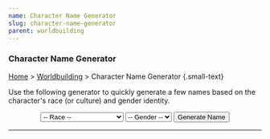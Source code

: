 ```yaml
---
name: Character Name Generator
slug: character-name-generator
parent: worldbuilding
---
```

### Character Name Generator</h3>
[Home](home) > [Worldbuilding](worldbuilding) > Character Name Generator {.small-text}

<p>Use the following generator to quickly generate a few names based on the character's race (or culture) and gender identity.</p>

<div style="margin-bottom:15px; text-align:center;">
    <select id="selectRace">
        <option value="">-- Race --</option>
        <option value="Dragonborn">Dragonborn</option>
        <option value="Dwarf">Dwarf</option>
        <option value="Elf">Elf</option>
        <option value="Gnome">Gnome</option>
        <option value="Halfling">Halfling</option>
        <option value="HumanArabic">Human (Arabic)</option>
        <option value="HumanCeltic">Human (Celtic)</option>
        <option value="HumanChinese">Human (Chinese)</option>
        <option value="HumanEgyptian">Human (Egyptian)</option>
        <option value="HumanEnglish">Human (English)</option>
        <option value="HumanFrench">Human (French)</option>
        <option value="HumanGerman">Human (German)</option>
        <option value="HumanGreek">Human (Greek)</option>
        <option value="HumanIndian">Human (Indian)</option>
        <option value="HumanMesoamerican">Human (Mesoamerican)</option>
        <option value="HumanJapanese">Human (Japanese)</option>
        <option value="HumanNigerCongo">Human (Niger-Congo)</option>
        <option value="HumanNorse">Human (Norse)</option>
        <option value="HumanPolynesian">Human (Polynesian)</option>
        <option value="HumanRoman">Human (Roman)</option>
        <option value="HumanSlavic">Human (Slavic)</option>
        <option value="HumanSpanish">Human (Spanish)</option>
        <option value="Orc">Orc</option>
        <option value="Tiefling">Tiefling</option>
    </select>
    <select id="selectGender">
        <option value="">-- Gender --</option>
        <option value="Female">Female</option>
        <option value="Male">Male</option>
    </select>
    <button id="buttonGenerateName" onclick="generateName()"> 
        Generate Name 
    </button> 
</div>

<hr/>

<h4 style="text-align:center;"><span id="givenName"></span> <span id="familyName"></span></h4>

<script>
    // Generate a random named based on the selected name lists.
    
    function generateName() {

        // Populate race variable based on the selection in the dropdown menus.
        let selectRace = document.getElementById('selectRace');
        let race = selectRace.options[selectRace.selectedIndex].value;

        // Populate gender variable based on the selection in the dropdown menus.
        let selectGender= document.getElementById('selectGender');
        let gender = selectGender.options[selectGender.selectedIndex].value;

        // Combine the race and gender variables to identify desired arrays.
        let givenNameList = eval(race + gender);
        let familyNameList = eval(race + "Family");
        
        // Select the given and family names at random from the appropriate list.
        givenName.innerHTML = 
            givenNameList[Math.floor(Math.random() * givenNameList.length)];
        familyName.innerHTML = 
            familyNameList[Math.floor(Math.random() * familyNameList.length)];
    }

    // Data
    const DragonbornFemale = ["Aakra","Aasathra","Antrara","Arava","Biri","Blendaeth","Burana","Chassath","Daar","Dentratha","Doudra","Driindar","Eggren","Farideh","Findex","Furrele","Gesrethe","Gilkass","Harann","Havilar","Hethress","Hillanot","Jaxi","Jezean","Jheri","Kadana","Kava","Korinn","Megren","Mijira","Mishann","Nala","Nuthra","Perra","Pogranix","Pyxrin","Quespa","Raiann","Rezena","Ruloth","Saphara","Savaran","Surina","Sora","Synthrin","Tatyan","Thava","Uadjit","Vezera","Zykroff"];
    const DragonbornMale = ["Adrex","Arjhan","Azzakh","Balasar","Baradad","Bharash","Bidreked","Dadalan","Dazzazn","Direcris","Donaar","Fax","Gargax","Ghesh","Gorbundus","Greethen","Heskan","Hirrathak","Ildrex","Kaladan","Kerkad","Kiirith","Kriv","Maagog","Medrash","Mehen","Mozikth","Mreksh","Mugrunden","Nadarr","Nithther","Norkruuth","Nykkan","Pandjed","Patrin","Pijjirik","Quarethon","Rathkran","Rhogar","Rivaan","Sethrekar","Sharnash","Shedinn","Srorthen","Tarhun","Torinn","Trynnicus","Valorean","Vrondiss","Zedaar"];
    const DragonbornFamily = ["Akambherylliax","Argenthrixus","Baharoosh","Beryntolthropal","Bhenkumbyrznaax","Caavylteradyn","Chumbyxirinnish","Clethtinthiallor","Daardendrian","Delmirev","Dhyrktelonis","Ebynichtomonis","Esstyrlynn","Fharngnarthnost","Ghaallixirn","Grrrmmballhyst","Gygazzylyshrift","Hashphronyxadyn","Hshhsstoroth","Imbixtellrhyst","Jerynomonis","Jharthraxyn","Kerrhylon","Kimbatuul","Lhamboldennish","Linxakasendalor","Mohradyllion","Mystan","Nemmonis","Norixius","Ophinshtalajiir","Orexijandilin","Pfaphnyrennish","Phrahdrandon","Pyraxtallinost","Qyxpahrgh","Raghthroknaar","Shestendeliath","Skaarzborroosh","Sumnarghthrysh","Tiammanthyllish","Turnuroth","Umbyrphrael","Vangdondalor","Verthisathurgiesh","Wivvyrholdalphiax","Wystongjiir","Xephyrbahnor","Yarjerit","Zzzxaaxthroth"];
    const DwarfFemale = ["Anbera","Artin","Audhild","Balifra","Barbena","Bardryn","Bolhild","Dagnal","Dariff","Delre","Diesa","Eldeth","Eridred","Falkrunn","Fallthra","Finellen","Gillydd","Gunnloda","Gurdis","Helgret","Helja","Hlin","Ilde","Jarana","Kathra","Kilia","Kristryd","Liftrasa","Marastyr","Mardred","Morana","Nalaed","Nora","Nurkara","Oriff","Ovina","Riswynn","Sannl","Therlin","Thodris","Torbera","Tordrid","Torgga","Urshar","Valida","Vistra","Vonana","Werydd","Whurdred","Yurgunn"];
    const DwarfMale = ["Adrik","Alberich","Baern","Barendd","Beloril","Brottor","Dain","Dalgal","Darrak","Delg","Duergath","Dworic","Eberk","Einkil","Elaim","Erias","Fallond","Fargrim","Gardain","Gilthur","Gimgen","Gimurt","Harbek","Kildrak","Kilvar","Morgran","Morkral","Nalral","Nordak","Nuraval","Oloric","Olunt","Orsik","Oskar","Rangrim","Reirak","Rurik","Taklinn","Thoradin","Thorin","Thradal","Tordek","Traubon","Travok","Ulfgar","Uraim","Veit","Vonbin","Vondal","Whurbin"];
    const DwarfFamily = ["Aranore","Balderk","Battlehammer","Bigtoe","Bloodkith","Bofdann","Brawnanvil","Brazzik","Broodfist","Burrowfound","Caebrek","Daerdahk","Dankil","Daraln","Deepdelver","Durthane","Eversharp","Fallack","Fireforge","Foamtankard","Frostbeard","Glanhig","Goblinbane","Goldfinder","Gorunn","Graybeard","Hammerstone","Helcral","Holderhek","Ironfist","Loderr","Lutgehr","Morigak","Orcfoe","Rakankrak","Ruby-Eye","Rumnaheim","Silveraxe","Silverstone","Steelfist","Stoutale","Strakeln","Strongheart","Thrahak","Torevir","Torunn","Trollbleeder","Trueanvil","Trueblood","Ungart"];
    const ElfFemale = ["Adrie","Ahinar","Althaea","Anastrianna","Andraste","Antinua","Arara","Baelitae","Bethrynna","Birel","Caelynn","Chaedi","Claira","Dara","Drusilia","Elama","Enna","Faral","Felosial","Hatae","Ielenia","Ilanis","Irann","Jarsali","Jelenneth","Keyleth","Leshanna","Lia","Maiathah","Malquis","Meriele","Mialee","Myathethil","Naivara","Quelenna","Quillathe","Ridaro","Sariel","Shanairla","Shava","Silaqui","Sumnes","Theirastra","Thiala","Tiaathque","Traulam","Vadania","Valanthe","Valna","Xanaphia"];
    const ElfMale = ["Adran","Aelar","Aerdeth","Ahvain","Aramil","Arannis","Aust","Azaki","Beiro","Berrian","Caeldrim","Carric","Dayereth","Dreali","Efferil","Eiravel","Enialis","Erdan","Erevan","Fivin","Galinndan","Gennal","Hadarai","Halimath","Heian","Himo","Immeral","Ivellios","Korfel","Lamlis","Laucian","Lucan","Mindartis","Naal","Nutae","Paelias","Peren","Quarion","Riardon","Rolen","Soveliss","Suhnae","Thamior","Tharivol","Theren","Theriatis","Thervan","Uthemar","Vanuath","Varis"];
    const ElfFamily = ["Aloro","Amakiir","Amastacia","Ariessus","Arnuanna","Berevan","Caerdonel","Caphaxath","Casilltenirra","Cithreth","Dalanthan","Eathalena","Erenaeth","Ethanasath","Fasharash","Firahel","Floshem","Galanodel","Goltorah","Hanali","Holimion","Horineth","Iathrana","Ilphelkiir","Iranapha","Koehlanna","Lathalas","Liadon","Meliamne","Mellerelel","Mystralath","Naïlo","Netyoive","Ofandrus","Ostoroth","Othronus","Qualanthri","Raethran","Rothenel","Selevarun","Siannodel","Suithrasas","Sylvaranth","Teinithra","Tiltathana","Wasanthi","Withrethin","Xiloscient","Xistsrith","Yaeldrin"];
    const GnomeFemale = ["Abalaba","Bimpnottin","Breena","Buvvie","Callybon","Caramip","Carlin","Cumpen","Dalaba","Donella","Duvamil","Ella","Ellyjoybell","Ellywick","Enidda","Lilli","Loopmottin","Lorilla","Luthra","Mardnab","Meena","Menny","Mumpena","Nissa","Numba","Nyx","Oda","Oppah","Orla","Panana","Pyntle","Quilla","Ranala","Reddlepop","Roywyn","Salanop","Shamil","Siffress","Symma","Tana","Tenena","Tervaround","Tippletoe","Ulla","Unvera","Veloptima","Virra","Waywocket","Yebe","Zanna"];
    const GnomeMale = ["Alston","Alvyn","Anverth","Arumawann","Bilbron","Boddynock","Brocc","Burgell","Cockaby","Crampernap","Dabbledob","Delebean","Dimble","Eberdeb","Eldon","Erky","Fablen","Fibblestib","Fonkin","Frouse","Frug","Gerbo","Gimble","Glim","Igden","Jabble","Jebeddo","Kellen","Kipper","Namfoodle","Oppleby","Orryn","Paggen","Pallabar","Pog","Qualen","Ribbles","Rimple","Roondar","Sapply","Seebo","Senteq","Sindri","Umpen","Warryn","Wiggens","Wobbles","Wrenn","Zaffrab","Zook"];
    const GnomeFamily = ["Albaratie","Bafflestone","Beren","Boondiggles","Cobblelob","Daergel","Dunben","Fabblestabble","Fapplestamp","Fiddlefen","Folkor","Garrick","Gimlen","Glittergem","Gobblefirn","Gummen","Horcusporcus","Humplebumple","Ironhide","Leffery","Lingenhall","Loofollue","Maekkelferce","Miggledy","Munggen","Murnig","Musgraben","Nackle","Ningel","Nopenstallen","Nucklestamp","Offund","Oomtrowl","Pilwicken","Pingun","Quillsharpener","Raulnor","Reese","Rofferton","Scheppen","Shadowcloak","Silverthread","Sympony","Tarkelby","Timbers","Turen","Umbodoben","Waggletop","Welber","Wildwander"];
    const HalflingFemale = ["Alain","Andry","Anne","Bella","Blossom","Bree","Callie","Chenna","Cora","Dee","Dell","Eida","Eran","Euphemia","Georgina","Gynnie","Harriet","Jasmine","Jillian","Jo","Kithri","Lavinia","Lidda","Maegan","Marigold","Merla","Myria","Nedda","Nikki","Nora","Olivia","Paela","Pearl","Pennie","Philomena","Portia","Robbie","Rose","Saral","Seraphina","Shaena","Stacee","Tawna","Thea","Trym","Tyna","Vani","Verna","Wella","Willow"];
    const HalflingMale = ["Alton","Ander","Bernie","Bobbin","Cade","Callus","Corrin","Dannad","Danniel","Eddie","Egart","Eldon","Errich","Fildo","Finnan","Franklin","Garret","Garth","Gilbert","Gob","Harol","Igor","Jasper","Keith","Kevin","Lazam","Lerry","Lindal","Lyle","Merric","Mican","Milo","Morrin","Nebin","Nevil","Osborn","Ostran","Oswalt","Perrin","Poppy","Reed","Roscoe","Sam","Shardon","Tye","Ulmo","Wellby","Wendel","Wenner","Wes"];
    const HalflingFamily = ["Appleblossom","Bigheart","Brightmoon","Brushgather","Cherrycheeks","Copperkettle","Deephollow","Elderberry","Fastfoot","Fatrabbit","Glenfellow","Goldfound","Goodbarrel","Goodearth","Greenbottle","Greenleaf","High-hill","Hilltopple","Hogcollar","Honeypot","Jamjar","Kettlewhistle","Leagallow","Littlefoot","Nimblefingers","Porridgepot","Quickstep","Reedfellow","Shadowquick","Silvereyes","Smoothhands","Stonebridge","Stoutbridge","Stoutman","Strongbones","Sunmeadow","Swiftwhistle","Tallfellow","Tealeaf","Tenpenny","Thistletop","Thorngage","Tosscobble","Underbough","Underfoot","Warmwater","Whispermouse","Wildcloak","Wildheart","Wiseacre"];
    const HumanArabicFemale = ["Aaliyah","Aida","Akilah","Alia","Amina","Atefeh","Chaima","Dalia","Ehsan","Elham","Farah","Fatemah","Gamila","Iesha","Inbar","Kamaria","Khadija","Layla","Lupe","Nabila","Nadine","Naima","Najila","Najwa","Nakia","Nashwa","Nawra","Nuha","Nura","Oma","Qadira","Qamar","Qistina","Rahima","Rihanna","Saadia","Sabah","Sada","Saffron","Sahar","Salma","Shatha","Tahira","Takisha","Thana","Yadira","Zahra","Zaida","Zaina","Zeinab"];
    const HumanArabicMale = ["Abbad","Abdul","Achmed","Akeem","Alif","Amir","Asim","Bashir","Bassam","Fahim","Farid","Farouk","Fayez","Fayyaad","Fazil","Hakim","Halil","Hamid","Hazim","Heydar","Hussein","Jabari","Jafar","Jahid","Jamal","Kalim","Karim","Kazim","Khadim","Khalid","Mahmud","Mansour","Musharraf","Mustafa","Nadir","Nazim","Omar","Qadir","Qusay","Rafiq","Rakim","Rashad","Rauf","Saladin","Sami","Samir","Talib","Tamir","Tariq","Yazid"];
    const HumanArabicFamily = ["-- Coming Soon --"];
    const HumanCelticFemale = ["Aife","Aina","Alane","Ardena","Arienh","Beatha","Birgit","Briann","Caomh","Cara","Cinnia","Cordelia","Deheune","Divone","Donia","Doreena","Elsha","Enid","Ethne","Evelina","Fianna","Genevieve","Gilda","Gitta","Grania","Gwyndolin","Idelisa","Isolde","Keelin","Kennocha","Lavena","Lesley","Linnette","Lyonesse","Mabina","Marvina","Mavis","Mirna","Morgan","Muriel","Nareena","Oriana","Regan","Ronat","Rowena","Selma","Ula","Venetia","Wynne","Yseult"];
    const HumanCelticMale = ["Airell","Airic","Alan","Anghus","Aodh","Bardon","Bearacb","Bevyn","Boden","Bran","Brasil","Bredon","Brian","Bricriu","Bryant","Cadman","Caradoc","Cedric","Conalt","Conchobar","Condon","Darcy","Devin","Dillion","Donaghy","Donall","Duer","Eghan","Ewyn","Ferghus","Galvyn","Gildas","Guy","Harvey","Iden","Irven","Karney","Kayne","Kelvyn","Kunsgnos","Leigh","Maccus","Moryn","Neale","Owyn","Pryderi","Reaghan","Taliesin","Tiernay","Turi"];
    const HumanCelticFamily = ["-- Coming Soon --"];
    const HumanChineseFemale = ["Ai","Anming","Baozhai","Bei","Caixia","Changchang","Chen","Chou","Chunhua","Daianna","Daiyu","Die","Ehuang","Fenfang","Ge","Hong","Huan","Huifang","Jia","Jiao","Jiaying","Jingfei","Jinjing","Lan","Li","Lihua","Lin","Ling","Liu","Meili","Ning","Qi","Qiao","Rong","Shu","Shuang","Song","Ting","Wen","Xia","Xiaodan","Xiaoli","Xingjuan","Xue","Ya","Yan","Ying","Yuan","Yue","Yun"];
    const HumanChineseMale = ["Bingwen","Bo","Bolin","Chang","Chao","Chen","Cheng","Da","Dingxiang","Fang","Feng","Fu","Gang","Guang","Hai","Heng","Hong","Huan","Huang","Huiliang","Huizhong","Jian","Jiayi","Junjie","Kang","Lei","Liang","Ling","Liwei","Meilin","Niu","Peizhi","Peng","Ping","Qiang","Qiu","Quan","Renshu","Rong","Ru","Shan","Shen","Tengfei","Wei","Xiaobo","Xiaoli","Xin","Yang","Ying","Zhong"];
    const HumanChineseFamily = ["-- Coming Soon --"];
    const HumanEgyptianFemale = ["A'at","Ahset","Amunet","Aneksi","Atet","Baketamon","Betrest","Bunefer","Dedyet","Hatshepsut","Hentie","Herit","Hetepheres","Intakaes","Ipwet","Itet","Joba","Kasmut","Kemanub","Khemut","Kiya","Maia","Menhet","Merit","Meritamen","Merneith","Merseger","Muyet","Nebet","Nebetah","Nedjemmut","Nefertiti","Neferu","Neithotep","Nit","Nofret","Nubemiunu","Peseshet","Pypuy","Qalhata","Rai","Redji","Sadeh","Sadek","Sitamun","Sitre","Takhat","Tarset","Taweret","Werenro"];
    const HumanEgyptianMale = ["Ahmose","Akhom","Amasis","Amenemhet","Anen","Banefre","Bek","Djedefre","Djoser","Hekaib","Henenu","Horemheb","Horwedja","Huya","Ibebi","Idu","Imhotep","Ineni","Ipuki","Irsu","Kagemni","Kawab","Kenamon","Kewap","Khaemwaset","Khafra","Khusebek","Masaharta","Meketre","Menkhaf","Merenre","Metjen","Nebamun","Nebetka","Nehi","Nekure","Nessumontu","Pakhom","Pawah","Pawero","Ramose","Rudjek","Sabaf","Sebek-khu","Sebni","Senusret","Shabaka","Somintu","Thaneni","Thethi"];
    const HumanEgyptianFamily = ["-- Coming Soon --"];
    const HumanEnglishFemale = ["Adelaide","Agatha","Agnes","Alice","Aline","Anne","Avelina","Avice","Beatrice","Cecily","Egelina","Eleanor","Elizabeth","Ella","Eloise","Elysande","Emeny","Emma","Emmeline","Ermina","Eva","Galiena","Geva","Giselle","Griselda","Hadwisa","Helen","Herleva","Hugolina","Ida","Isabella","Jacoba","Jane","Joan","Juliana","Katherine","Margery","Mary","Matilda","Maynild","Millicent","Oriel","Rohesia","Rosalind","Rosamund","Sarah","Susannah","Sybil","Williamina","Yvonne"];
    const HumanEnglishMale = ["Adam","Adelard","Aldous","Anselm","Arnold","Bernard","Bertram","Charles","Clerebold","Conrad","Diggory","Drogo","Everard","Frederick","Geoffrey","Gerald","Gilbert","Godfrey","Gunter","Guy","Henry","Heward","Hubert","Hugh","Jocelyn","John","Lance","Manfred","Miles","Nicholas","Norman","Odo","Percival","Peter","Ralf","Randal","Raymond","Reynard","Richard","Robert","Roger","Roland","Rolf","Simon","Theobald","Theodoric","Thomas","Timm","William","Wymar"];
    const HumanEnglishFamily = ["-- Coming Soon --"];
    const HumanFrenchFemale = ["Aalis","Agatha","Agnez","Alberea","Alips","Amée","Amelot","Anne","Avelina","Blancha","Cateline","Cecilia","Claricia","Collette","Denisete","Dorian","Edelina","Emelina","Emmelot","Ermentrudis","Gibelina","Gila","Gillette","Guiburgis","Guillemette","Guoite","Hecelina","Heloysis","Helyoudis","Hodeardis","Isabellis","Jaquette","Jehan","Johanna","Juliote","Katerine","Luciana","Margot","Marguerite","Maria","Marie","Melisende","Odelina","Perrette","Petronilla","Sedilia","Stephana","Sybilla","Ysabeau","Ysabel"];
    const HumanFrenchMale = ["Ambroys","Ame","Andri","Andriet","Anthoine","Bernard","Charles","Charlot","Colin","Denis","Durant","Edouart","Eremon","Ernault","Ethor","Felix","Floquart","Galleren","Gaultier","Gilles","Guy","Henry","Hugo","Imbert","Jacques","Jacquot","Jean","Jehannin","Louis","Louys","Loys","Martin","Michel","Mille","Morelet","Nicolas","Nicolle","Oudart","Perrin","Phillippe","Pierre","Regnault","Richart","Robert","Robinet","Sauvage","Simon","Talbot","Tanguy","Vincent"];
    const HumanFrenchFamily = ["-- Coming Soon --"];
    const HumanGermanFemale = ["Adelhayt","Affra","Agatha","Allet","Angnes","Anna","Apell","Applonia","Barbara","Brida","Brigita","Cecilia","Clara","Cristina","Dorothea","Duretta","Ella","Els","Elsbeth","Engel","Enlein","Enndlin","Eva","Fela","Fronicka","Genefe","Geras","Gerhauss","Gertrudt","Guttel","Helena","Irmel","Jonata","Katerina","Kuen","Kungund","Lucia","Madalena","Magdalen","Margret","Marlein","Martha","Otilia","Ottilg","Peternella","Reusin","Sibilla","Ursel","Vrsula","Walpurg"];
    const HumanGermanMale = ["Albrecht","Allexander","Baltasar","Benedick","Berhart","Caspar","Clas","Cristin","Cristoff","Dieterich","Engelhart","Erhart","Felix","Frantz","Fritz","Gerhart","Gotleib","Hans","Hartmann","Heintz","Herman","Jacob","Jeremias","Jorg","Karll","Kilian","Linhart","Lorentz","Ludwig","Marx","Melchor","Mertin","Michel","Moritz","Osswald","Ott","Peter","Rudolff","Ruprecht","Sewastian","Sigmund","Steffan","Symon","Thoman","Ulrich","Vallentin","Wendel","Wilhelm","Wolff","Wolfgang"];
    const HumanGermanFamily = ["-- Coming Soon --"];
    const HumanGreekFemale = ["Acantha","Aella","Alektos","Alkippe","Andromeda","Antigone","Ariadne","Astraea","Chloros","Chryseos","Daphne","Despoina","Dione","Eileithyia","Elektra","Euadne","Eudora","Eunomia","Hekabe","Helene","Hermoione","Hippolyte","Ianthe","Iokaste","Iole","Iphigenia","Ismene","Kalliope","Kallisto","Kalypso","Karme","Kassandra","Kassiopeia","Kirke","Kleio","Klotho","Klytië","Kynthia","Leto","Megaera","Melaina","Melpomene","Nausikaa","Nemesis","Niobe","Ourania","Phaenna","Polymnia","Semele","Theia"];
    const HumanGreekMale = ["Adonis","Adrastos","Aeson","Aias","Aineias","Aiolos","Alekto","Alkeides","Argos","Brontes","Damazo","Dardanos","Deimos","Diomedes","Endymion","Epimetheus","Erebos","Euandros","Ganymedes","Glaukos","Hektor","Heros","Hippolytos","Iacchus","Iason","Kadmos","Kastor","Kephalos","Kepheus","Koios","Kreios","Laios","Leandros","Linos","Lykos","Melanthios","Menelaus","Mentor","Neoptolemus","Okeanos","Orestes","Pallas","Patroklos","Philandros","Phoibos","Phrixus","Priamos","Pyrrhos","Xanthos","Zephyros"];
    const HumanGreekFamily = ["-- Coming Soon --"];
    const HumanIndianFemale = ["Abha","Aishwarya","Amala","Ananda","Ankita","Archana","Avani","Chandana","Chandrakanta","Chetan","Darshana","Devi","Dipti","Esha","Gauro","Gita","Indira","Indu","Jaya","Kala","Kalpana","Kamala","Kanta","Kashi","Kishori","Lalita","Lina","Madhur","Manju","Meera","Mohana","Mukta","Nisha","Nitya","Padma","Pratima","Priya","Rani","Sarala","Shakti","Shanta","Shobha","Sima","Sonal","Sumana","Sunita","Tara","Valli","Vijaya","Vimala"];
    const HumanIndianMale = ["Abhay","Ahsan","Ajay","Ajit","Akhil","Amar","Amit","Ananta","Aseem","Ashok","Bahadur","Basu","Chand","Chandra","Damodar","Darhsan","Devdan","Dinesh","Dipak","Gopal","Govind","Harendra","Harsha","Ila","Isha","Johar","Kalyan","Kiran","Kumar","Lakshmana","Mahavir","Narayan","Naveen","Nirav","Prabhakar","Prasanna","Raghu","Rajanikant","Rakesh","Ranjeet","Rishi","Sanjay","Sekar","Shandar","Sumantra","Vijay","Vikram","Vimal","Vishal","Yash"];
    const HumanIndianFamily = ["-- Coming Soon --"];
    const HumanJapaneseFemale = ["Aika","Akemi","Akiko","Amaya","Asami","Ayumi","Bunko","Chieko","Chika","Chiyo","Cho","Eiko","Emiko","Eri","Etsuko","Gina","Hana","Haruki","Hideko","Hikari","Hiroko","Hisoka","Hishi","Hotaru","Izumi","Kameyo","Kasumi","Kimiko","Kotone","Kyoko","Maiko","Masako","Mi","Minori","Mizuki","Naoki","Natsuko","Noriko","Rei","Ren","Saki","Shigeko","Shinju","Sumiko","Toshiko","Tsukiko","Ume","Usagi","Yasuko","Yuriko"];
    const HumanJapaneseMale = ["Akio","Atsushi","Daichi","Daiki","Daisuke","Eiji","Fumio","Hajime","Haru","Hideaki","Hideo","Hikaru","Hiro","Hiroki","Hisao","Hitoshi","Isamu","Isao","Jun","Katashi","Katsu","Kei","Ken","Kenshin","Kenta","Kioshi","Makoto","Mamoru","Masato","Masumi","Noboru","Norio","Osamu","Ryota","Sadao","Satoshi","Shigeo","Shin","Sora","Tadao","Takehiko","Takeo","Takeshi","Takumi","Tamotsu","Tatsuo","Toru","Toshio","Yasuo","Yukio"];
    const HumanJapaneseFamily = ["-- Coming Soon --"];
    const HumanMesoamericanFemale = ["Ahuiliztli","Atl","Centehua","Chalchiuitl","Chipahua","Cihuaton","Citlali","Citlalmina","Coszcatl","Cozamalotl","Cuicatl","Eleuia","Eloxochitl","Eztli","Ichtaca","Icnoyotl","Ihuicatl","Ilhuitl","Itotia","Iuitl","Ixcatzin","Izel","Malinalxochitl","Mecatl","Meztli","Miyaoaxochitl","Mizquixaual","Moyolehuani","Nahuatl","Necahual","Nenetl","Nochtli","Noxochicoztli","Ohtli","Papan","Patli","Quetzalxochitl","Sacnite","Teicui","Tepin","Teuicui","Teyacapan","Tlaco","Tlacoehua","Tlacotl","Tlalli","Tlanextli","Xihuitl","Xiuhcoatl","Xiuhtonal"];
    const HumanMesoamericanMale = ["Achcauhtli","Amoxtli","Chicahua","Chimalli","Cipactli","Coaxoch","Coyotl","Cualli","Cuauhtémoc","Cuetlachtilo","Cuetzpalli","Cuixtli","Ehecatl","Etalpalli","Huemac","Huitzilihuitl","Iccauhtli","Ilhicamina","Itztli","Ixtli","Mahuizoh","Manauia","Matlal","Matlalihuitl","Mazatl","Mictlantecuhtli","Milintica","Momoztli","Namacuix","Necalli","Necuametl","Nezahualcoyotl","Nexahualpilli","Nochehuatl","Nopaltzin","Ollin","Quauhtli","Tenoch","Teoxihuitl","Tepiltzin","Tezcacoatl","Tlacaelel","Tlacelel","Tlaloc","Tlanextic","Tlazohtlaloni","Tlazopillo","Uetzcayotl","Xipilli","Yaotl"];
    const HumanMesoamericanFamily = ["-- Coming Soon --"];
    const HumanNigerCongoFemale = ["Abebi","Abena","Abimbola","Akoko","Akachi","Alaba","Anuli","Ayo","Bolanle","Bosede","Chiamaka","Chidi","Chidimma","Chinyere","Chioma","Dada","Ebele","Efemena","Ejiro","Ekundayo","Enitan","Funanya","Ifunanya","Ige","Ime","Kunto","Lesedi","Lumusi","Mojisola","Monifa","Nakato","Ndidi","Ngozi","Nkiruka","Nneka","Ogechi","Olamide","Oluchi","Omolara","Onyeka","Simisola","Temitope","Thema","Titlayo","Udo","Uduak","Ufuoma","Yaa","Yejide","Yewande"];
    const HumanNigerCongoMale = ["Abebe","Abel","Abidemi","Abrafo","Adisa","Amadi","Amara","Anyim","Azubuike","Bapoto","Baraka","Bohlale","Bongani","Bujune","Buziba","Chakide","Chibuzo","Chika","Chimola","Chiratidzo","Dabulamanzi","Dumisa","Dwanh","Emeka","Folami","Gatura","Gebhuza","Gero","Isoba","Kagiso","Kamau","Katlego","Masego","Matata","Nthanda","Ogechi","Olwenyo","Osumare","Paki","Qinisela","Quanda","Samanya","Shanika","Sibonakaliso","Tapiwa","Thabo","Themba","Uzoma","Zuberi","Zuri"];
    const HumanNigerCongoFamily = ["-- Coming Soon --"];
    const HumanNorseFemale = ["Alfhild","Arnbjorg","Ase","Aslog","Astrid","Auda","Audhid","Bergljot","Birghild","Bodil","Brenna","Brynhild","Dagmar","Eerika","Eira","Gudrun","Gunborg","Gunhild","Gunvor","Helga","Hertha","Hilde","Hillevi","Ingrid","Iona","Jorunn","Kari","Kenna","Magnhild","Nanna","Olga","Ragna","Ragnhild","Ranveig","Runa","Saga","Sigfrid","Signe","Sigrid","Sigrunn","Solveg","Svanhild","Thora","Torborg","Torunn","Tove","Unn","Vigdis","Ylva","Yngvild"];
    const HumanNorseMale = ["Agni","Alaric","Anvindr","Arvid","Asger","Asmund","Bjarte","Bjorg","Bjorn","Brandr","Brandt","Brynjar","Calder","Colborn","Cuyler","Egil","Einar","Eric","Erland","Fiske","Folkvar","Fritjof","Frode","Geir","Halvar","Hemming","Hjalmar","Hjortr","Ingimarr","Ivar","Knud","Leif","Liufr","Manning","Oddr","Olin","Ormr","Ove","Rannulfr","Sigurd","Skari","Snorri","Sten","Stigandr","Stigr","Sven","Trygve","Ulf","Vali","Vidar"];
    const HumanNorseFamily = ["-- Coming Soon --"];
    const HumanPolynesianFemale = ["Ahulani","Airini","Alani","Aluala","Anahera","Anuhea","Aolani","Elenoa","Emele","Fetia","Fiva","Halona","Hi'ilei","Hina","Hinatea","Huali","Inia","Inina","Iolani","Isa","Ka'ana'ana","Ka'ena","Kaamia","Kahula","Kailani","Kamaile","Kamakani","Kamea","Latai","Liona","Lokelani","Marva","Mehana","Millawa","Moana","Ngana","Nohea","Pelika","Sanoe","Satina","Tahia","Tasi","Tiaho","Tihani","Toroa","Ulanni","Uluwehi","Vaina","Waiola","Waitara"];
    const HumanPolynesianMale = ["Afa","Ahohako","Aisake","Aleki","Anewa","Anitelu","Aputi","Ariki","Butat","Enele","Fef","Fuifui","Ha'aheo","Hanohano","Haunui","Hekili","Hiapo","Hikawera","Hanano","Ho'onani","Hoku","Hû'eu","Ina","Itu","Ka'aukai","Ka'eo","Kaelani","Kahale","Kaiea","Kaikoa","Kana'I","Koamalu","Ka","Laki","Makai","Manu","Manuka","Nui","Pono","Popoki","Ruru","Tahu","Taurau","Tuala","Turoa","Tusitala","Uaine","Waata","Waipuna","Zamar"];
    const HumanPolynesianFamily = ["-- Coming Soon --"];
    const HumanRomanFemale = ["Aelia","Aemilia","Agrippina","Alba","Antonia","Aquila","Augusta","Aurelia","Balbina","Blandina","Caelia","Camilla","Casia","Claudia","Cloelia","Domitia","Drusa","Fabia","Fabricia","Fausta","Flavia","Floriana","Fulvia","Germana","Glaucia","Gratiana","Hadriana","Hermina","Horatia","Hortensia","Iovita","Iulia","Laelia","Laurentia","Livia","Longina","Lucilla","Lucretia","Marcella","Marcia","Maxima","Nona","Octavia","Paulina","Petronia","Porcia","Tacita","Tullia","Verginia","Vita"];
    const HumanRomanMale = ["Aelius","Aetius","Agrippa","Albanus","Albus","Antonius","Appius","Aquilinus","Atilus","Augustus","Aurelius","Avitus","Balbus","Blandus","Blasius","Brutus","Caelius","Caius","Casian","Cassius","Cato","Celsus","Claudius","Cloelius","Cnaeus","Crispus","Cyprianus","Diocletianus","Egnatius","Ennius","Fabricius","Faustus","Gaius","Germanus","Gnaeus","Horatius","Iovianus","Iulius","Lucilius","Manius","Marcus","Marius","Maximus","Octavius","Paulus","Quintilian","Regulus","Servius","Tacitus","Varius"];
    const HumanRomanFamily = ["-- Coming Soon --"];
    const HumanSlavicFemale = ["Agripina","Anastasiya","Bogdana","Boleslava","Bozhena","Danica","Darya","Desislava","Dragoslava","Dunja","Efrosinia","Ekaterina","Elena","Faina","Galina","Irina","Iskra","Jasna","Katarina","Katya","Kresimira","Lyudmila","Magda","Mariya","Militsa","Miloslava","Mira","Miroslava","Mokosh","Morana","Natasha","Nika","Olga","Rada","Radoslava","Raisa","Slavitsa","Sofiya","Stanislava","Svetlana","Tatyana","Tomislava","Veronika","Vesna","Vladimira","Yaroslava","Yelena","Zaria","Zarya","Zoria"];
    const HumanSlavicMale = ["Aleksandru","Berislav","Blazh","Bogumir","Boguslav","Borislav","Bozhidar","Bratomil","Bratoslav","Bronislav","Chedomir","Chestibor","Chestirad","Chestislav","Desilav","Dmitrei","Dobromil","Dobroslav","Dragomir","Dragutin","Drazhan","Gostislav","Kazimir","Kyrilu","Lyubomir","Mechislav","Milivoj","Milosh","Mstislav","Nikola","Ninoslav","Premislav","Radomir","Radovan","Ratimir","Rostislav","Slavomir","Stanislav","Svetoslav","Tomislav","Vasili","Velimir","Vladimir","Vladislav","Vlastimir","Volodimeru","Vratislav","Yarognev","Yaromir","Zbignev"];
    const HumanSlavicFamily = ["-- Coming Soon --"];
    const HumanSpanishFemale = ["Abella","Adalina","Adora","Adriana","Ana","Antonia","Basilia","Beatriz","Bonita","Camila","Cande","Carmen","Catlina","Dolores","Dominga","Dorotea","Elena","Elicia","Esmerelda","Felipina","Francisca","Gabriela","Imelda","Ines","Isabel","Juana","Leocadia","Leonor","Leta","Lucinda","Maresol","Maria","Maricela","Matilde","Melania","Monica","Neva","Nilda","Petrona","Rafaela","Ramira","Rosario","Sofia","Suelo","Teresa","Tomasa","Valentia","Veronica","Ynes","Ysabel"];
    const HumanSpanishMale = ["Alexandre","Alfonso","Alonso","Anthon","Arcos","Arnaut","Arturo","Bartoleme","Benito","Bernat","Blasco","Carlos","Damian","Diego","Domingo","Enrique","Escobar","Ettor","Fernando","Franciso","Gabriel","Garcia","Gaspar","Gil","Gomes","Goncalo","Gostantin","Jayme","Joan","Jorge","Jose","Juan","Machin","Martin","Mateu","Miguel","Nicolas","Pascual","Pedro","Porico","Ramiro","Ramon","Rodrigo","Sabastian","Salvador","Simon","Tomas","Tristan","Valeriano","Ynigo"];
    const HumanSpanishFamily = ["-- Coming Soon --"];
    const OrcFemale = ["Arha","Baggi","Bendoo","Bilga","Brakka","Creega","Drenna","Ekk","Emen","Engong","Fistula","Gaaki","Gorga","Grai","Greeba","Grigi","Gynk","Hrathy","Huru","Ilga","Kabbarg","Kansif","Lagazi","Lezre","Murgen","Murook","Myev","Nagrette","Neega","Nella","Nogu","Oolah","Ootah","Ovak","Ownka","Puyet","Reeza","Shautha","Silgre","Sutha","Tagga","Tawar","Tomph","Ubada","Vanchu","Vola","Volen","Vorka","Yevelda","Zagga"];
    const OrcMale = ["Argran","Braak","Brug","Cagak","Dench","Dorn","Dren","Druuk","Feng","Gell","Gnarsh","Grumbar","Gubrash","Hagren","Henk","Hogar","Holg","Imsh","Karash","Karg","Keth","Korag","Krusk","Lubash","Megged","Mhurren","Mord","Morg","Nil","Nybarg","Odorr","Ohr","Rendar","Resh","Ront","Rrath","Sark","Scrag","Sheggen","Shump","Tanglar","Tarak","Thar","Thokk","Trag","Ugarth","Varg","Vilberg","Yurk","Zed"];
    const OrcFamily = ["-- Coming Soon --"];
    const TieflingFemale = ["Akta","Anakis","Armara","Astaro","Aym","Azza","Beleth","Bryseis","Bune","Criella","Damaia","Decarabia","Ea","Gadreel","Gomory","Hecat","Ishte","Jezebeth","Kali","Kallista","Kasdeya","Lerissa","Lilith","Makaria","Manea","Markosian","Mastema","Naamah","Nemeia","Nija","Orianna","Osah","Phelaia","Prosperine","Purah","Pyra","Rieta","Ronobe","Ronwe","Seddit","Seere","Sekhmet","Semyaza","Shava","Shax","Sorath","Uzza","Vapula","Vepar","Verin"];
    const TieflingMale = ["Abad","Ahrim","Akmen","Amnon","Andram","Astar","Balam","Barakas","Bathin","Caim","Chem","Cimer","Cressel","Damakos","Ekemon","Euron","Fenriz","Forcas","Habor","Iados","Kairon","Leucis","Mamnen","Mantus","Marbas","Melech","Merihim","Modean","Mordai","Mormo","Morthos","Nicor","Nirgel","Oriax","Paymon","Pelaios","Purson","Qemuel","Raam","Rimmon","Sammal","Skamos","Tethren","Thamuz","Therai","Valafar","Vassago","Xappan","Zepar","Zephan"];
    const TieflingFamily = ["Ambition","Art","Carrion","Chant","Creed","Death","Debauchery","Despair","Doom","Doubt","Dread","Ecstasy","Ennui","Entropy","Excellence","Fear","Glory","Gluttony","Grief","Hate","Hope","Horror","Ideal","Ignominy","Laughter","Love","Lust","Mayhem","Mockery","Murder","Muse","Music","Mystery","Nowhere","Open","Pain","Passion","Poetry","Quest","Random","Reverence","Revulsion","Sorrow","Temerity","Torment","Tragedy","Vice","Virtue","Weary","Wit"];
</script> 